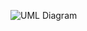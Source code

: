 ![UML Diagram](https://www.plantuml.com/plantuml/svg/ZPPHRvim4CVV-HIdFgKFKzydPIffL3NQqZ92jJnCcYno4AjW8_j8rNtwsJ1Eng9gdmBuT_yx_-zivTQICDItJKAI6eHjjlqEnV4cFy8lRLwgHh_21kaLKK7ngk5Hdz0cYNsHgXD6jD1gfSkpqIq2cHuJKP8sa7PT8qj1Kgl4SIHBsGb5S3Nefzdk2eJrl_FLRByT5jplV66FhJPla6dTs97mJtFcSNS7AryVfDS3uv_JzvWDCxYPCmzzZPceSKp4RtF8-LES3OhJoev2-N5yZxWYvWhcalKQxhIgPDsRmId8pi8YhDT9O1zy-UPzWg_COb2JNt40Vt1OZXRD9O2WqWO20pbgUF721WNX3FcjUYjLFObCYyb7bUN76xVZdptsw3I4EltVFQHL9PMaDywztxh0dViaHIF_ealRDB3tdTaQUK43AuTSJ_ZGIXTmGEexoASKtE-Gsp37fN3F1zCvwsTSPtZO7BUJJUI-EpQrLjRAsM6GDmoakLuEAZuHL71GtA-qQNGPT6pJLnKQvtTbTEi_TXwSEvqIYVBiTODZ0hv1apEHqvd1JXZasgSiaTFC5J7ddHuTsmeIyE1oDLBLiT6HXGSIXlmmU3OmZfcmHey5pFWv4hn7SllUgLAtNZ4JvGlIN8-DpP6CnCk2iTfy815ioHSch9qu81skHaSed0KsaqDzti88PLjfhGzc-5FpuCEVUgfrM3PB15sSaX1dlaZ1BHrxEQuuSMC9xhLfnnsirykA1rGdLfDgZBEmAexZOp1mKGdFtJ2cp_i_c-VyK8GYJmhXJZJDSgjpB55US2bh7cVDPwxh4gs5VT-Gx1fa0K4kOud3zaSSzaA96bjKzE4zlNXXZ12V-ga8qhEhqn_CuKOOenRFI7xaO_93wowwMWAmYC3tZrzyec1nxkFvZSCB3b-Ql-Wo6msDHzT7ic_9BQgJ_uVo3m00)
